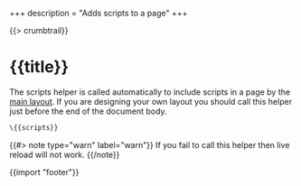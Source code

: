 +++
description = "Adds scripts to a page"
+++

{{> crumbtrail}}

# {{title}}

The scripts helper is called automatically to include scripts in a page by the [main layout][]. If you are designing your own layout you should call this helper just before the end of the document body.

```handlebars
\{{scripts}}
```

{{#> note type="warn" label="warn"}}
If you fail to call this helper then live reload will not work.
{{/note}}

{{import "footer"}}

[main layout]: https://github.com/uwe-app/plugins/blob/master/std/core/layouts/main.hbs

